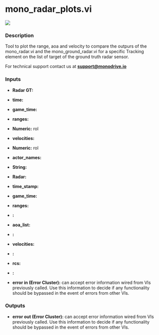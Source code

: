 # mono_radar_plots.vi

<p class="img_container">
<img class="lg_img" src="../mono_radar_plots.png"/>
</p>

### Description

Tool to plot the range, aoa and velocity to compare the outpurs of the mono_radar.vi and the mono_ground_radar.vi for a specific Tracking element on the list of target of the ground truth radar sensor.

For technical support contact us at <b>support@monodrive.io</b> 

### Inputs

- **Radar GT:**   

- **time:**   

- **game_time:**   

- **ranges:**   

- **Numeric:**  rol 

- **velocities:**   

- **Numeric:**  rol 

- **actor_names:**   

- **String:**   

- **Radar:**   

- **time_stamp:**   

- **game_time:**   

- **ranges:**   

- **:**   

- **aoa_list:**   

- **:**   

- **velocities:**   

- **:**   

- **rcs:**   

- **:**   

- **error in (Error Cluster):** can accept error information wired from VIs previously called. Use this information to decide if any functionality should be bypassed in the event of errors from other VIs. 

### Outputs

- **error out (Error Cluster):** can accept error information wired from VIs previously called. Use this information to decide if any functionality should be bypassed in the event of errors from other VIs. 

<p>&nbsp;</p>

